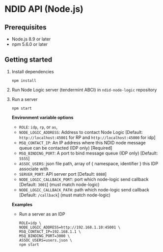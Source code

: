 # NDID API (Node.js)

## Prerequisites

* Node.js 8.9 or later
* npm 5.6.0 or later

## Getting started

1.  Install dependencies

    ```
    npm install
    ```

2.  Run Node Logic server (tendermint ABCI) in `ndid-node-logic` repository

3.  Run a server

    ```
    npm start
    ```

    **Environment variable options**
    * `ROLE`: `idp`, `rp`, or `as`,
    * `NODE_LOGIC_ADDRESS`: Address to contact Node Logic [Default: `http://localhost:45001` for RP and `http://localhost:45000` for idp]
    * `MSQ_CONTACT_IP`: An IP address where this NDID node message queue can be contacted (IDP only) [Required]
    * `MSQ_BINDING_PORT`: A port to bind message queue (IDP only) [Default: `5555`]
    * `ASSOC_USERS`: json file path, array of { namespace, identifier } this IDP associate with
    * `SERVER_PORT`: API server port [Default: `8080`]
    * `NODE_LOGIC_CALLBACK_PORT`: port which node-logic send callback [Default: `3001`] (must match node-logic)
    * `NODE_LOGIC_CALLBACK_PATH`: path which node-logic send callback [Default: `/callback`] (must match node-logic)

    **Examples**
    * Run a server as an IDP

        ```
        ROLE=idp \
        NODE_LOGIC_ADDRESS=http://192.168.1.10:45001 \
        MSQ_CONTACT_IP=192.168.1.1 \
        MSQ_BINDING_PORT=3000 \
        ASSOC_USERS=users.json \
        npm start
        ```
